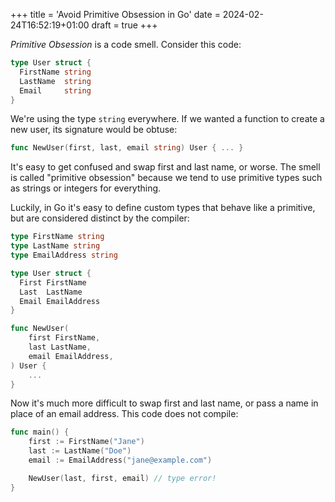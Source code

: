 +++
title = 'Avoid Primitive Obsession in Go'
date = 2024-02-24T16:52:19+01:00
draft = true
+++

*Primitive Obsession* is a code smell.  Consider this code:

```go
type User struct {
  FirstName string
  LastName  string
  Email     string
}
```

We're using the type `string` everywhere.  If we wanted a function to create a new user, its signature 
would be obtuse:

```go
func NewUser(first, last, email string) User { ... }
```

It's easy to get confused and swap first and last name, or worse. The smell is called "primitive obsession" because we tend 
to use primitive types such as strings or integers for everything.  

Luckily, in Go it's easy to define custom types that behave like a primitive, but are considered distinct by the compiler: 

```go
type FirstName string
type LastName string
type EmailAddress string

type User struct {
  First FirstName 
  Last  LastName  
  Email EmailAddress
}

func NewUser(
	first FirstName,
	last LastName,
	email EmailAddress,
) User {
	...
}
```

Now it's much more difficult to swap first and last name, or pass a name in place of an email address.  This code does not compile:

```go
func main() {
	first := FirstName("Jane")
	last := LastName("Doe")
	email := EmailAddress("jane@example.com")

	NewUser(last, first, email) // type error!
}
```

